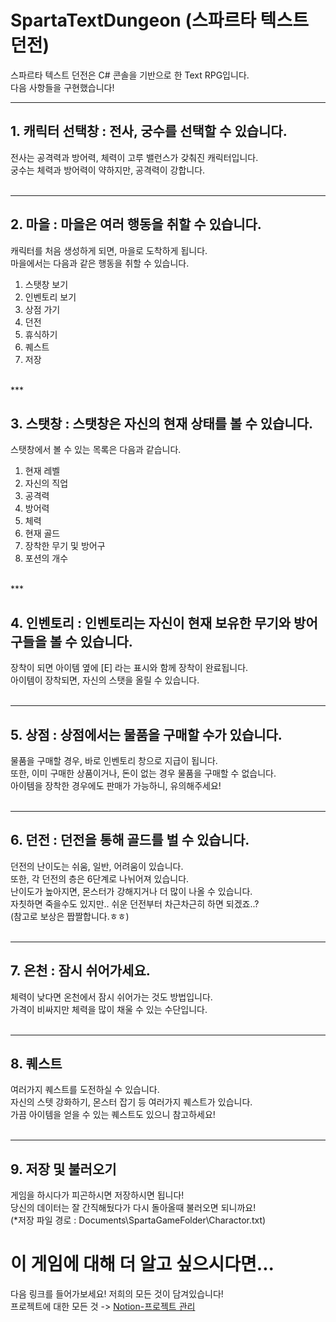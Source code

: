 # SpartaTextDungeon (스파르타 텍스트 던전)
   
스파르타 텍스트 던전은 C# 콘솔을 기반으로 한 Text RPG입니다.
</br>
다음 사항들을 구현했습니다!
</br>
***

## 1. 캐릭터 선택창 : 전사, 궁수를 선택할 수 있습니다.
전사는 공격력과 방어력, 체력이 고루 밸런스가 갖춰진 캐릭터입니다.
</br>
궁수는 체력과 방어력이 약하지만, 공격력이 강합니다.
</br>
</br>
***

## 2. 마을 : 마을은 여러 행동을 취할 수 있습니다.
캐릭터를 처음 생성하게 되면, 마을로 도착하게 됩니다.
</br>
마을에서는 다음과 같은 행동을 취할 수 있습니다.
  1) 스탯창 보기
  2) 인벤토리 보기
  3) 상점 가기
  4) 던전
  5) 휴식하기
  6) 퀘스트
  7) 저장
</br>
***

## 3. 스탯창 : 스탯창은 자신의 현재 상태를 볼 수 있습니다. 
스탯창에서 볼 수 있는 목록은 다음과 같습니다.
  1) 현재 레벨
  2) 자신의 직업
  3) 공격력
  4) 방어력
  5) 체력
  6) 현재 골드
  7) 장착한 무기 및 방어구
  8) 포션의 개수
</br>
***

## 4. 인벤토리 : 인벤토리는 자신이 현재 보유한 무기와 방어구들을 볼 수 있습니다.
장착이 되면 아이템 옆에 [E] 라는 표시와 함께 장착이 완료됩니다.
</br>
아이템이 장착되면, 자신의 스탯을 올릴 수 있습니다.
</br>
</br>
***

## 5. 상점 : 상점에서는 물품을 구매할 수가 있습니다.
물품을 구매할 경우, 바로 인벤토리 창으로 지급이 됩니다.
</br>
또한, 이미 구매한 상품이거나, 돈이 없는 경우 물품을 구매할 수 없습니다.
</br>
아이템을 장착한 경우에도 판매가 가능하니, 유의해주세요!
</br>
</br>
***

## 6. 던전 : 던전을 통해 골드를 벌 수 있습니다.
던전의 난이도는 쉬움, 일반, 어려움이 있습니다.
</br>
또한, 각 던전의 층은 6단계로 나뉘어져 있습니다.
</br>
난이도가 높아지면, 몬스터가 강해지거나 더 많이 나올 수 있습니다.
</br>
자칫하면 죽을수도 있지만.. 쉬운 던전부터 차근차근히 하면 되겠죠..?
</br>
(참고로 보상은 짭짤합니다.ㅎㅎ)
</br>
</br>
***

## 7. 온천 : 잠시 쉬어가세요.
체력이 낮다면 온천에서 잠시 쉬어가는 것도 방법입니다.
</br>
가격이 비싸지만 체력을 많이 채울 수 있는 수단입니다.
</br>
</br>
***

## 8. 퀘스트
여러가지 퀘스트를 도전하실 수 있습니다.
</br>
자신의 스텟 강화하기, 몬스터 잡기 등 여러가지 퀘스트가 있습니다.
</br>
가끔 아이템을 얻을 수 있는 퀘스트도 있으니 참고하세요!
</br>
</br>
***

## 9. 저장 및 불러오기
게임을 하시다가 피곤하시면 저장하시면 됩니다!</br>
당신의 데이터는 잘 간직해뒀다가 다시 돌아올때 불러오면 되니까요!</br>
(*저장 파일 경로 : Documents\SpartaGameFolder\Charactor.txt)


# 이 게임에 대해 더 알고 싶으시다면...
다음 링크를 들어가보세요! 저희의 모든 것이 담겨있습니다!
</br>
프로젝트에 대한 모든 것 -> [Notion-프로젝트 관리](https://be-bell.notion.site/c5b72758245f485fa1a7f033f17896e7)
